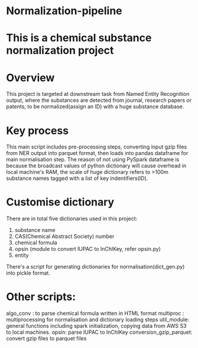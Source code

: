 # Normalization-pipeline

# This is a chemical substance normalization project

# Overview
This project is targeted at downstream task from Named Entity Recognition output, where the substances are detected from journal, research papers or patents, to be normalized(assign an ID) with a huge substance database.

# Key process
This main script includes pre-processing steps, converting input gzip files from NER output into parquet format, then loads into pandas dataframe for main normalisation step.
The reason of not using PySpark dataframe is because the broadcast values of python dictionary will cause overhead in local machine's RAM, the scale of huge dictionary refers to >100m substance names tagged with a list of key indentifiers(ID).

# Customise dictionary
There are in total five dictionaries used in this project:
1. substance name
2. CAS(Chemical Abstract Society) number
3. chemical formula
4. opsin (module to convert IUPAC to InChIKey, refer opsin.py)
5. entity

There's a script for generating dictionaries for normalisation(dict_gen.py) into pickle format. 

# Other scripts:
algo_conv : to parse chemical formula written in HTML format
multiproc : multiprocessing for normalisation and dictionary loading steps
util_module: general functions including spark initialization, copying data from AWS S3 to local machines.
opsin: parse IUPAC to InChIKey
conversion_gzip_parquet: convert gzip files to parquet files

